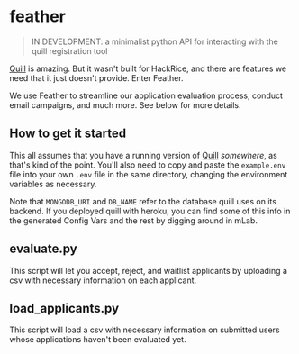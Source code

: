 # feather
> IN DEVELOPMENT: a minimalist python API for interacting with the quill registration tool

[Quill](https://github.com/techx/quill) is amazing. But it wasn't built for HackRice, and there 
are features we need that it just doesn't provide. Enter Feather.

We use Feather to streamline our application evaluation process, conduct email campaigns, 
and much more. See below for more details.

## How to get it started

This all assumes that you have a running version of [Quill](https://github.com/techx/quill) 
_somewhere_, as that's kind of the point. You'll also need to copy and paste the `example.env`
file into your own `.env` file in the same directory, changing the environment variables as
necessary.

Note that `MONGODB_URI` and `DB_NAME` refer to the database quill uses on its backend. If you
deployed quill with heroku, you can find some of this info in the generated Config Vars and the
rest by digging around in mLab.

## evaluate.py

This script will let you accept, reject, and waitlist applicants by uploading a csv with necessary
information on each applicant.

## load_applicants.py

This script will load a csv with necessary information on submitted users whose applications haven't
been evaluated yet.

